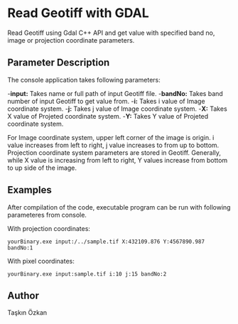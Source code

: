 # Read Geotiff with GDAL
Read Geotiff using Gdal C++ API and get value with specified band no, image or projection coordinate parameters.

## **Parameter Description**  
The console application takes following parameters:	

-**input:** Takes name or full path of input Geotiff file.
-**bandNo:** Takes band number of input Geotiff to get value from.
-**i:** Takes i value of Image coordinate system.
-**j:** Takes j value of Image coordinate system.
-**X:** Takes X value of Projeted coordinate system.
-**Y:** Takes Y value of Projeted coordinate system.
		
For Image coordinate system, upper left corner of the image is origin. i value increases from left to right, j value increases to from up to bottom. Projection coordinate system parameters are stored in Geotiff. Generally, while X value is increasing from left to right, Y values increase from bottom to up side of the image.
		
## **Examples**
After compilation of the code, executable program can be run with following parameteres from console.

With projection coordinates:

	yourBinary.exe input:/../sample.tif X:432109.876 Y:4567890.987 bandNo:1

With pixel coordinates:

	yourBinary.exe input:sample.tif i:10 j:15 bandNo:2

## **Author**  
Taşkın Özkan
